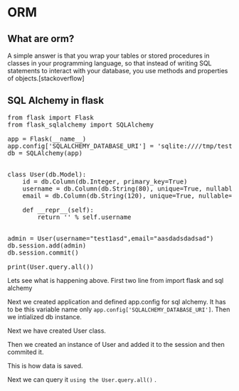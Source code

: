 # ORM

## What are orm?

A simple answer is that you wrap your tables or stored procedures in classes in your programming language, so that instead of writing SQL statements to interact with your database, you use methods and properties of objects.[stackoverflow]

## SQL Alchemy in flask

<pre>
from flask import Flask
from flask_sqlalchemy import SQLAlchemy

app = Flask(__name__)
app.config['SQLALCHEMY_DATABASE_URI'] = 'sqlite:////tmp/test.db'
db = SQLAlchemy(app)


class User(db.Model):
    id = db.Column(db.Integer, primary_key=True)
    username = db.Column(db.String(80), unique=True, nullable=False)
    email = db.Column(db.String(120), unique=True, nullable=False)

    def __repr__(self):
        return '<User %r>' % self.username


admin = User(username="test1asd",email="aasdadsdadsad")
db.session.add(admin)
db.session.commit()

print(User.query.all())
</pre>

Lets see what is happening above. 
First two line from import flask and sql alchemy

Next we created application and defined app.config for sql alchemy. It has to be this variable name only `app.config['SQLALCHEMY_DATABASE_URI']`. Then we intialized db instance. 

Next we have created User class. 

Then we created an instance of User and added it to the session and then commited it. 

This is how data is saved. 

Next we can query it `using the User.query.all()` .